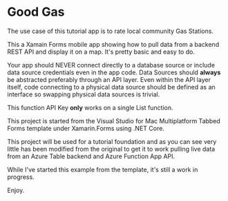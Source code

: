 # Good Gas

The use case of this tutorial app is to rate local community Gas Stations.

This a Xamain Forms mobile app showing how to pull data from a backend REST API and display it on a map.
It's pretty basic and easy to do.

Your app should NEVER connect directly to a database source or include data source credentials even in the app code. Data Sources should **always** be abstracted preferably through an API layer. Even within the API layer itself, code connecting to a physical data source should be defined as an interface so swapping physical data sources is trivial.

This function API Key **only** works on a single List function.

This project is started from the Visual Studio for Mac Multiplatform Tabbed Forms template under Xamarin.Forms using .NET Core.

This project will be used for a tutorial foundation and as you can see very little has been modified from the original to get it to work pulling live data from an Azure Table backend and Azure Function App API.

While I've started this example from the template, it's still a work in progress.

Enjoy.
